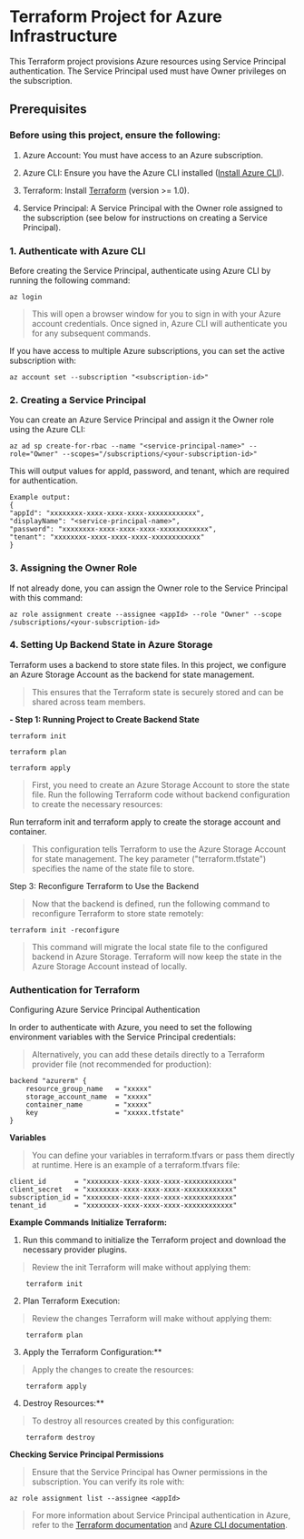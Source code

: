 # Terraform Project for Azure Infrastructure
This Terraform project provisions Azure resources using Service Principal authentication. The Service Principal used must have Owner privileges on the subscription.

## Prerequisites
### Before using this project, ensure the following:

1. Azure Account: You must have access to an Azure subscription.

2. Azure CLI: Ensure you have the Azure CLI installed ([Install Azure CLI](https://learn.microsoft.com/en-us/cli/azure/install-azure-cli)).

3. Terraform: Install [Terraform](https://developer.hashicorp.com/terraform/tutorials/aws-get-started/install-cli) (version >= 1.0).

4. Service Principal: A Service Principal with the Owner role assigned to the subscription (see below for instructions on creating a Service Principal).

### 1. Authenticate with Azure CLI

Before creating the Service Principal, authenticate using Azure CLI by running the following command:


    az login


>This will open a browser window for you to sign in with your Azure account credentials. Once signed in, Azure CLI will authenticate you for any subsequent commands.

If you have access to multiple Azure subscriptions, you can set the active subscription with:

    
    az account set --subscription "<subscription-id>"
    

### 2. Creating a Service Principal

You can create an Azure Service Principal and assign it the Owner role using the Azure CLI:

    az ad sp create-for-rbac --name "<service-principal-name>" --role="Owner" --scopes="/subscriptions/<your-subscription-id>"

This will output values for appId, password, and tenant, which are required for authentication.

    Example output:
    {
    "appId": "xxxxxxxx-xxxx-xxxx-xxxx-xxxxxxxxxxxx",
    "displayName": "<service-principal-name>",
    "password": "xxxxxxxx-xxxx-xxxx-xxxx-xxxxxxxxxxxx",
    "tenant": "xxxxxxxx-xxxx-xxxx-xxxx-xxxxxxxxxxxx"
    }

 ### 3. Assigning the Owner Role
If not already done, you can assign the Owner role to the Service Principal with this command:

    az role assignment create --assignee <appId> --role "Owner" --scope /subscriptions/<your-subscription-id>

    
### 4. Setting Up Backend State in Azure Storage
Terraform uses a backend to store state files. In this project, we configure an Azure Storage Account as the backend for state management.

>This ensures that the Terraform state is securely stored and can be shared across team members.
        
**- Step 1: Running Project to Create Backend State**

    terraform init

    terraform plan

    terraform apply

> First, you need to create an Azure Storage Account to store the state file. Run the following Terraform code without backend configuration to create the necessary resources:

Run terraform init and terraform apply to create the storage account and container.

> This configuration tells Terraform to use the Azure Storage Account for state management. The key parameter ("terraform.tfstate") specifies the name of the state file to store.

Step 3: Reconfigure Terraform to Use the Backend
            
>Now that the backend is defined, run the following command to reconfigure Terraform to store state remotely:


    terraform init -reconfigure
          

>This command will migrate the local state file to the configured backend in Azure Storage. Terraform will now keep the state in the Azure Storage Account instead of locally.

### Authentication for Terraform

Configuring Azure Service Principal Authentication

In order to authenticate with Azure, you need to set the following environment variables with the Service Principal credentials:

>Alternatively, you can add these details directly to a Terraform provider file (not recommended for production):

    backend "azurerm" {
        resource_group_name   = "xxxxx"
        storage_account_name  = "xxxxx"
        container_name        = "xxxxx"
        key                   = "xxxxx.tfstate" 
    }

**Variables**

>You can define your variables in terraform.tfvars or pass them directly at runtime. Here is an example of a terraform.tfvars file:

    client_id       = "xxxxxxxx-xxxx-xxxx-xxxx-xxxxxxxxxxxx"
    client_secret   = "xxxxxxxx-xxxx-xxxx-xxxx-xxxxxxxxxxxx"
    subscription_id = "xxxxxxxx-xxxx-xxxx-xxxx-xxxxxxxxxxxx"
    tenant_id       = "xxxxxxxx-xxxx-xxxx-xxxx-xxxxxxxxxxxx"


**Example Commands**
**Initialize Terraform:**

1. Run this command to initialize the Terraform project and download the necessary provider plugins.
>Review the init Terraform will make without applying them:

        terraform init

2. Plan Terraform Execution:

>Review the changes Terraform will make without applying them:

        terraform plan

3. Apply the Terraform Configuration:**

>Apply the changes to create the resources:

        terraform apply

4. Destroy Resources:**

>To destroy all resources created by this configuration:

        terraform destroy
     

**Checking Service Principal Permissions**

>Ensure that the Service Principal has Owner permissions in the subscription. You can verify its role with:

```
az role assignment list --assignee <appId>
```

>For more information about Service Principal authentication in Azure, refer to the [Terraform documentation](https://registry.terraform.io/providers/hashicorp/azurerm/latest/docs) and [Azure CLI documentation](https://learn.microsoft.com/en-us/cli/azure/azure-cli-sp-tutorial-1?tabs=bash).






